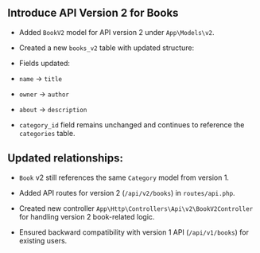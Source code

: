 ##  Introduce API Version 2 for Books
 
-   Added `BookV2` model for API version 2 under `App\Models\v2`.

-   Created a new `books_v2` table with updated structure:

-   Fields updated:
-   `name` → `title`
-   `owner` → `author`
-   `about` → `description`
-   `category_id` field remains unchanged and continues to reference the `categories` table.

##  Updated relationships:

-   `Book` v2 still references the same `Category` model from version 1.

-   Added API routes for version 2 (`/api/v2/books`) in `routes/api.php`.

-   Created new controller `App\Http\Controllers\Api\v2\BookV2Controller` for handling version 2 book-related logic.

-   Ensured backward compatibility with version 1 API (`/api/v1/books`) for existing users.
